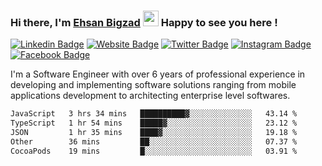 ### Hi there, I'm <a href="https://ehsanbigzad.com" target="_blank">Ehsan Bigzad</a> <img src="https://media.giphy.com/media/hvRJCLFzcasrR4ia7z/giphy.gif" width="25px" height="25px"> Happy to see you here !

[![Linkedin Badge](https://img.shields.io/badge/-LinkedIn-0e76a8?style=flat-square&logo=Linkedin&logoColor=white)](https://linkedin.com/in/EhsanBigzad)
[![Website Badge](https://img.shields.io/badge/Website-3b5998?style=flat-square&logo=google-chrome&logoColor=white)](https://ehsanbigzad.com)
[![Twitter Badge](https://img.shields.io/badge/-Twitter-00acee?style=flat-square&logo=Twitter&logoColor=white)](https://twitter.com/EhsanBigzad)
[![Instagram Badge](https://img.shields.io/badge/-Instagram-e4405f?style=flat-square&logo=Instagram&logoColor=white)](https://instagram.com/ehsanbigzad/)
[![Facebook Badge](https://img.shields.io/badge/-Facebook-0088cc?style=flat-square&logo=Facebook&logoColor=white)](https://facebook.com/EhsanBigzad7)

I'm a Software Engineer with over 6 years of professional experience
in developing and implementing software solutions ranging from mobile applications development to architecting enterprise level softwares.

<!--START_SECTION:waka-->

```txt
JavaScript   3 hrs 34 mins   ██████████▓░░░░░░░░░░░░░░   43.14 %
TypeScript   1 hr 54 mins    █████▓░░░░░░░░░░░░░░░░░░░   23.12 %
JSON         1 hr 35 mins    ████▓░░░░░░░░░░░░░░░░░░░░   19.18 %
Other        36 mins         ██░░░░░░░░░░░░░░░░░░░░░░░   07.37 %
CocoaPods    19 mins         █░░░░░░░░░░░░░░░░░░░░░░░░   03.91 %
```

<!--END_SECTION:waka-->
